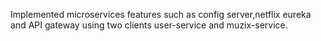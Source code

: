 Implemented microservices features such as config server,netflix eureka and API gateway using two clients user-service and muzix-service.

